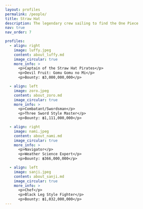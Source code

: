 ```yaml
---
layout: profiles
permalink: /people/
title: Straw Hat
description: The legendary crew sailing to find the One Piece
nav: true
nav_order: 7

profiles:
  - align: right
    image: luffy.jpeg
    content: about_luffy.md
    image_circular: true
    more_info: >
      <p>Captain of the Straw Hat Pirates</p>
      <p>Devil Fruit: Gomu Gomu no Mi</p>
      <p>Bounty: ฿3,000,000,000</p>

  - align: left
    image: zoro.jpeg
    content: about_zoro.md
    image_circular: true
    more_info: >
      <p>Combatant/Swordsman</p>
      <p>Three Sword Style Master</p>
      <p>Bounty: ฿1,111,000,000</p>

  - align: right
    image: nami.jpeg
    content: about_nami.md
    image_circular: true
    more_info: >
      <p>Navigator</p>
      <p>Weather Science Expert</p>
      <p>Bounty: ฿366,000,000</p>

  - align: left
    image: sanji.jpeg
    content: about_sanji.md
    image_circular: true
    more_info: >
      <p>Chef</p>
      <p>Black Leg Style Fighter</p>
      <p>Bounty: ฿1,032,000,000</p>
---
```

